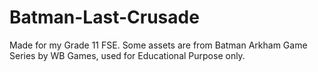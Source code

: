# Batman-Last-Crusade
Made for my Grade 11 FSE. Some assets are from Batman Arkham Game Series by WB Games, used for Educational Purpose only.
